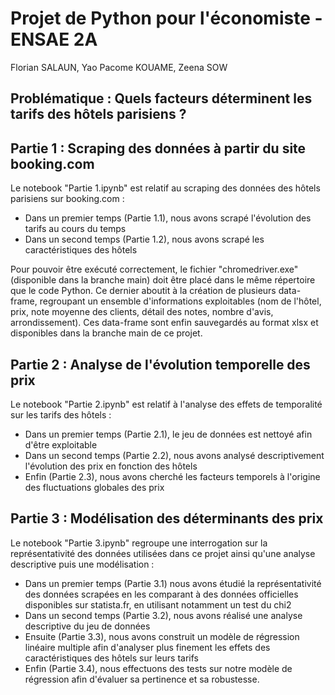 # Projet de Python pour l'économiste - ENSAE 2A

Florian SALAUN, Yao Pacome KOUAME, Zeena SOW

## Problématique : Quels facteurs déterminent les tarifs des hôtels parisiens ? 

## Partie 1 : Scraping des données à partir du site booking.com

Le notebook "Partie 1.ipynb" est relatif au scraping des données des hôtels parisiens sur booking.com : 
- Dans un premier temps (Partie 1.1), nous avons scrapé l'évolution des tarifs au cours du temps 
- Dans un second temps (Partie 1.2), nous avons scrapé les caractéristiques des hôtels 

Pour pouvoir être exécuté correctement, le fichier "chromedriver.exe" (disponible dans la branche main) doit être placé dans le même répertoire que le code Python. 
Ce dernier aboutit à la création de plusieurs data-frame, regroupant un ensemble d'informations exploitables (nom de l'hôtel, prix, note moyenne des clients, détail des notes, nombre d'avis, arrondissement). Ces data-frame sont enfin sauvegardés au format xlsx et disponibles dans la branche main de ce projet. 

## Partie 2 : Analyse de l'évolution temporelle des prix

Le notebook "Partie 2.ipynb" est relatif à l'analyse des effets de temporalité sur les tarifs des hôtels : 
- Dans un premier temps (Partie 2.1), le jeu de données est nettoyé afin d'être exploitable 
- Dans un second temps (Partie 2.2), nous avons analysé descriptivement l'évolution des prix en fonction des hôtels
- Enfin (Partie 2.3), nous avons cherché les facteurs temporels à l'origine des fluctuations globales des prix

## Partie 3 :  Modélisation des déterminants des prix 

Le notebook "Partie 3.ipynb" regroupe une interrogation sur la représentativité des données utilisées dans ce projet ainsi qu'une analyse descriptive puis une modélisation : 
- Dans un premier temps (Partie 3.1) nous avons étudié la représentativité des données scrapées en les comparant à des données officielles disponibles sur statista.fr, en utilisant notamment un test du chi2
- Dans un second temps (Partie 3.2), nous avons réalisé une analyse descriptive du jeu de données
- Ensuite (Partie 3.3), nous avons construit un modèle de régression linéaire multiple afin d'analyser plus finement les effets des caractéristiques des hôtels sur leurs tarifs
- Enfin (Partie 3.4), nous effectuons des tests sur notre modèle de régression afin d'évaluer sa pertinence et sa robustesse.


